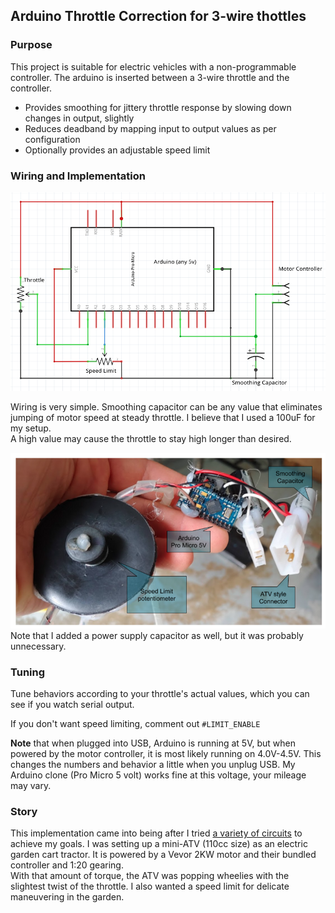 Arduino Throttle Correction for 3-wire thottles
----

### Purpose

This project is suitable for electric vehicles with a non-programmable controller. 
The arduino is inserted between a 3-wire throttle and the controller.

* Provides smoothing for jittery throttle response by slowing down changes in output, slightly
* Reduces deadband by mapping input to output values as per configuration
* Optionally provides an adjustable speed limit

### Wiring and Implementation

![arduino-throttle-wiring.png](arduino-throttle-wiring.png)

Wiring is very simple.  Smoothing capacitor can be any value that eliminates
jumping of motor speed at steady throttle.  I believe that I used a 100uF for my setup.  
A high value may cause the throttle to stay high longer than desired. 

![arduino-throttle.png](arduino-throttle.png)
Note that I added a power supply capacitor as well, but it was probably unnecessary.

### Tuning

Tune behaviors according to your throttle's actual values, which you can see if you watch serial output.

If you don't want speed limiting, comment out `#LIMIT_ENABLE`

**Note** that when plugged into USB, Arduino is running at 5V, but when powered by the motor controller,
it is most likely running on 4.0V-4.5V.  This changes the numbers and behavior a little when you unplug USB.
My Arduino clone (Pro Micro 5 volt) works fine at this voltage, your mileage may vary.

### Story

This implementation came into being after I tried [a variety of circuits](https://electricbike.com/forum/forum/kits/golden-motor-magic-pie/70584-guide-to-hall-sensor-throttle-operation-testing-and-modification/) to achieve my goals.
I was setting up a mini-ATV (110cc size) as an electric garden cart tractor.
It is powered by a Vevor 2KW motor and their bundled controller and 1:20 gearing.  
With that amount of torque, the ATV was popping wheelies with the slightest twist of the throttle. 
I also wanted a speed limit for delicate maneuvering in the garden.